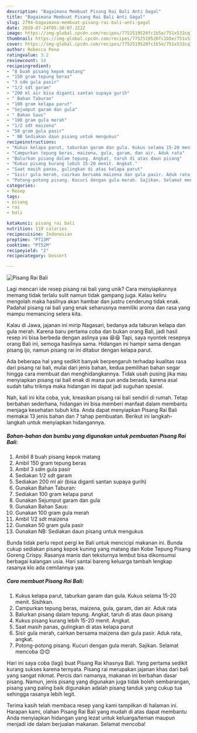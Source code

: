 ```yaml
---
description: "Bagaimana Membuat Pisang Rai Bali Anti Gagal"
title: "Bagaimana Membuat Pisang Rai Bali Anti Gagal"
slug: 2794-bagaimana-membuat-pisang-rai-bali-anti-gagal
date: 2020-07-24T05:30:07.222Z
image: https://img-global.cpcdn.com/recipes/7752519520fc1b5e/751x532cq70/pisang-rai-bali-foto-resep-utama.jpg
thumbnail: https://img-global.cpcdn.com/recipes/7752519520fc1b5e/751x532cq70/pisang-rai-bali-foto-resep-utama.jpg
cover: https://img-global.cpcdn.com/recipes/7752519520fc1b5e/751x532cq70/pisang-rai-bali-foto-resep-utama.jpg
author: Rebecca Pena
ratingvalue: 3.2
reviewcount: 14
recipeingredient:
- "8 buah pisang kepok matang"
- "150 gram tepung beras"
- "3 sdm gula pasir"
- "1/2 sdt garam"
- "200 ml air bisa diganti santan supaya gurih"
- " Bahan Taburan"
- "100 gram kelapa parut"
- "Sejumput garam dan gula"
- " Bahan Saus"
- "100 gram gula merah"
- "1/2 sdt maizena"
- "50 gram gula pasir"
- " NB Sediakan daun pisang untuk mengukus"
recipeinstructions:
- "Kukus kelapa parut, taburkan garam dan gula. Kukus selama 15-20 menit. Sisihkan."
- "Campurkan tepung beras, maizena, gula, garam, dan air. Aduk rata"
- "Balurkan pisang dalam tepung. Angkat, taruh di atas daun pisang"
- "Kukus pisang kurang lebih 15-20 menit. Angkat."
- "Saat masih panas, gulingkan di atas kelapa parut"
- "Sisir gula merah, cairkan bersama maizena dan gula pasir. Aduk rata, angkat."
- "Potong-potong pisang. Kucuri dengan gula merah. Sajikan. Selamat mencoba 😊😊"
categories:
- Resep
tags:
- pisang
- rai
- bali

katakunci: pisang rai bali 
nutrition: 119 calories
recipecuisine: Indonesian
preptime: "PT13M"
cooktime: "PT52M"
recipeyield: "2"
recipecategory: Dessert

---
```



![Pisang Rai Bali](https://img-global.cpcdn.com/recipes/7752519520fc1b5e/751x532cq70/pisang-rai-bali-foto-resep-utama.jpg)

Lagi mencari ide resep pisang rai bali yang unik? Cara menyiapkannya memang tidak terlalu sulit namun tidak gampang juga. Kalau keliru mengolah maka hasilnya akan hambar dan justru cenderung tidak enak. Padahal pisang rai bali yang enak seharusnya memiliki aroma dan rasa yang mampu memancing selera kita.

Kalau di Jawa, jajanan ini mirip Nagasari, bedanya ada taburan kelapa dan gula merah. Karena baru pertama coba dan bukan orang Bali, jadi hasil resep ini bisa berbeda dengan aslinya yaa 😆😆 Tapi, saya nyontek resepnya orang Bali ini, semoga hasilnya sama. Hidangan ini hampir sama dengan pisang ijo, namun pisang rai ini ditabur dengan kelapa parut.

Ada beberapa hal yang sedikit banyak berpengaruh terhadap kualitas rasa dari pisang rai bali, mulai dari jenis bahan, kedua pemilihan bahan segar hingga cara membuat dan menghidangkannya. Tidak usah pusing jika mau menyiapkan pisang rai bali enak di mana pun anda berada, karena asal sudah tahu triknya maka hidangan ini dapat jadi suguhan spesial.


Nah, kali ini kita coba, yuk, kreasikan pisang rai bali sendiri di rumah. Tetap berbahan sederhana, hidangan ini bisa memberi manfaat dalam membantu menjaga kesehatan tubuh kita. Anda dapat menyiapkan Pisang Rai Bali memakai 13 jenis bahan dan 7 tahap pembuatan. Berikut ini langkah-langkah untuk menyiapkan hidangannya.

<!--inarticleads1-->

##### Bahan-bahan dan bumbu yang digunakan untuk pembuatan Pisang Rai Bali:

1. Ambil 8 buah pisang kepok matang
1. Ambil 150 gram tepung beras
1. Ambil 3 sdm gula pasir
1. Sediakan 1/2 sdt garam
1. Sediakan 200 ml air (bisa diganti santan supaya gurih)
1. Gunakan  Bahan Taburan:
1. Sediakan 100 gram kelapa parut
1. Gunakan Sejumput garam dan gula
1. Gunakan  Bahan Saus:
1. Gunakan 100 gram gula merah
1. Ambil 1/2 sdt maizena
1. Gunakan 50 gram gula pasir
1. Gunakan  NB: Sediakan daun pisang untuk mengukus


Bunda tidak perlu repot pergi ke Bali untuk mencicipi makanan ini. Bunda cukup sediakan pisang kepok kuning yang matang dan Kobe Tepung Pisang Goreng Crispy. Rasanya manis dan teksturnya lembut bisa dikonsumsi berbagai kalangan usia. Hari santai bareng keluarga tambah lengkap rasanya klo ada cemilannya yaa. 

<!--inarticleads2-->

##### Cara membuat Pisang Rai Bali:

1. Kukus kelapa parut, taburkan garam dan gula. Kukus selama 15-20 menit. Sisihkan.
1. Campurkan tepung beras, maizena, gula, garam, dan air. Aduk rata
1. Balurkan pisang dalam tepung. Angkat, taruh di atas daun pisang
1. Kukus pisang kurang lebih 15-20 menit. Angkat.
1. Saat masih panas, gulingkan di atas kelapa parut
1. Sisir gula merah, cairkan bersama maizena dan gula pasir. Aduk rata, angkat.
1. Potong-potong pisang. Kucuri dengan gula merah. Sajikan. Selamat mencoba 😊😊


Hari ini saya coba (lagi) buat Pisang Rai khasnya Bali. Yang pertama sedikit kurang sukses karena ternyata. Pisang rai merupakan jajanan khas dari bali yang sangat nikmat. Percis dari namanya, makanan ini berbahan dasar pisang. Namun, jenis pisang yang digunakan juga tidak boleh sembarangan, pisang yang paling baik digunakan adalah pisang tanduk yang cukup tua sehingga rasanya lebih legit. 

Terima kasih telah membaca resep yang kami tampilkan di halaman ini. Harapan kami, olahan Pisang Rai Bali yang mudah di atas dapat membantu Anda menyiapkan hidangan yang lezat untuk keluarga/teman maupun menjadi ide dalam berjualan makanan. Selamat mencoba!

